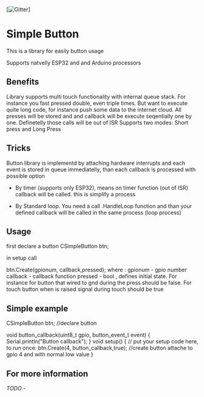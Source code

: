 [![Gitter](https://badges.gitter.im/Join%20Chat.svg)]




Simple Button
===========

This is a library for easily button usage

Supports natvelly ESP32 and and Arduino processors


## Benefits

Library supports multi touch functionality with internal queue stack. For instance you fast pressed double, even triple times. But want to execute quite long code, for instance push some data to the internet cloud. All presses will be stored and and callback will be execute seqentially one by one. Definetelly those calls will be out of ISR
Supports two modes: Short press and Long Press

## Tricks

Button library is implementd by attaching hardware interrupts and each event is stored in queue immediatelly, than 
each callback is processed with possible option
- By timer (supports only ESP32), means on timer function (out of ISR) callback will be called. this is simplify a process

- By Standard loop. You need a call .HandleLoop function and than your defined callback will be called in the same process (loop process)

## Usage
first declare a button
CSimpleButton btn;

in setup  call

btn.Create(gpionum, callback,pressed);
where :
gpionum   - gpio number
callback  - callback function
pressed   - bool , defines initial state. For instance for button that wired to gnd during the press should be false. For touch button when is raised signal during touch should be true


 
## Simple example


CSimpleButton btn;   //declare button

void button_callback(uint8_t gpio, button_event_t event) {
Serial.println("Button callback");
}
void setup() {
  // put your setup code here, to run once:
btn.Create(4, button_callback,true);  //create button  attache to gpio 4 and with normal low value
}


## For more information




*TODO* - 
